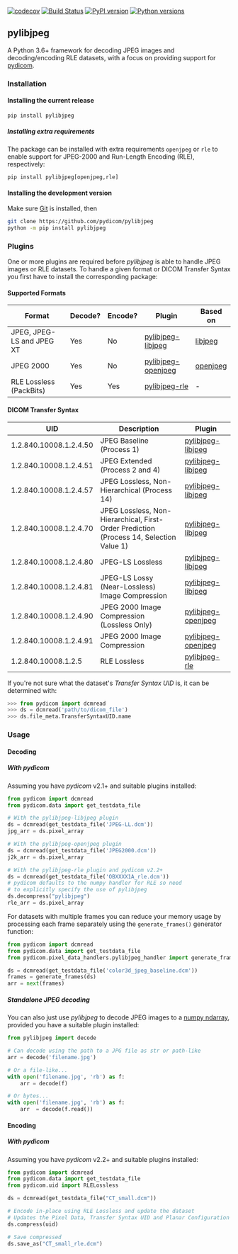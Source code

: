 [![codecov](https://codecov.io/gh/pydicom/pylibjpeg/branch/master/graph/badge.svg)](https://codecov.io/gh/pydicom/pylibjpeg)
[![Build Status](https://github.com/pydicom/pylibjpeg/workflows/build/badge.svg)](https://github.com/pydicom/pylibjpeg/actions?query=workflow%3Abuild)
[![PyPI version](https://badge.fury.io/py/pylibjpeg.svg)](https://badge.fury.io/py/pylibjpeg)
[![Python versions](https://img.shields.io/pypi/pyversions/pylibjpeg.svg)](https://img.shields.io/pypi/pyversions/pylibjpeg.svg)

## pylibjpeg

A Python 3.6+ framework for decoding JPEG images and decoding/encoding RLE datasets, with a focus on providing support for [pydicom](https://github.com/pydicom/pydicom).


### Installation
#### Installing the current release

```
pip install pylibjpeg
```

##### Installing extra requirements

The package can be installed with extra requirements `openjpeg` or `rle` to enable support for JPEG-2000 and Run-Length Encoding (RLE), respectively:

```
pip install pylibjpeg[openjpeg,rle]
```

#### Installing the development version

Make sure [Git](https://git-scm.com/) is installed, then
```bash
git clone https://github.com/pydicom/pylibjpeg
python -m pip install pylibjpeg
```

### Plugins

One or more plugins are required before *pylibjpeg* is able to handle JPEG images or RLE datasets. To handle a given format or DICOM Transfer Syntax
you first have to install the corresponding package:

#### Supported Formats
|Format                   |Decode?|Encode?|Plugin                 |Based on     |
|---                      |------ |---    |---                    |---          |
|JPEG, JPEG-LS and JPEG XT|Yes    |No     |[pylibjpeg-libjpeg][1] |[libjpeg][2] |
|JPEG 2000                |Yes    |No     |[pylibjpeg-openjpeg][3]|[openjpeg][4]|
|RLE Lossless (PackBits)  |Yes    |Yes    |[pylibjpeg-rle][5]     |-            |

#### DICOM Transfer Syntax

|UID                   | Description                                    | Plugin                |
|---                   |---                                             |----                   |
|1.2.840.10008.1.2.4.50|JPEG Baseline (Process 1)                       |[pylibjpeg-libjpeg][1] |
|1.2.840.10008.1.2.4.51|JPEG Extended (Process 2 and 4)                 |[pylibjpeg-libjpeg][1] |
|1.2.840.10008.1.2.4.57|JPEG Lossless, Non-Hierarchical (Process 14)    |[pylibjpeg-libjpeg][1] |
|1.2.840.10008.1.2.4.70|JPEG Lossless, Non-Hierarchical, First-Order Prediction</br>(Process 14, Selection Value 1) | [pylibjpeg-libjpeg][1]|
|1.2.840.10008.1.2.4.80|JPEG-LS Lossless                                |[pylibjpeg-libjpeg][1] |
|1.2.840.10008.1.2.4.81|JPEG-LS Lossy (Near-Lossless) Image Compression |[pylibjpeg-libjpeg][1] |
|1.2.840.10008.1.2.4.90|JPEG 2000 Image Compression (Lossless Only)     |[pylibjpeg-openjpeg][4]|
|1.2.840.10008.1.2.4.91|JPEG 2000 Image Compression                     |[pylibjpeg-openjpeg][4]|
|1.2.840.10008.1.2.5   |RLE Lossless                                    |[pylibjpeg-rle][5]     |

If you're not sure what the dataset's *Transfer Syntax UID* is, it can be
determined with:
```python
>>> from pydicom import dcmread
>>> ds = dcmread('path/to/dicom_file')
>>> ds.file_meta.TransferSyntaxUID.name
```

[1]: https://github.com/pydicom/pylibjpeg-libjpeg
[2]: https://github.com/thorfdbg/libjpeg
[3]: https://github.com/pydicom/pylibjpeg-openjpeg
[4]: https://github.com/uclouvain/openjpeg
[5]: https://github.com/pydicom/pylibjpeg-rle


### Usage
#### Decoding
##### With pydicom
Assuming you have *pydicom* v2.1+ and suitable plugins installed:

```python
from pydicom import dcmread
from pydicom.data import get_testdata_file

# With the pylibjpeg-libjpeg plugin
ds = dcmread(get_testdata_file('JPEG-LL.dcm'))
jpg_arr = ds.pixel_array

# With the pylibjpeg-openjpeg plugin
ds = dcmread(get_testdata_file('JPEG2000.dcm'))
j2k_arr = ds.pixel_array

# With the pylibjpeg-rle plugin and pydicom v2.2+
ds = dcmread(get_testdata_file('OBXXXX1A_rle.dcm'))
# pydicom defaults to the numpy handler for RLE so need
# to explicitly specify the use of pylibjpeg
ds.decompress("pylibjpeg")
rle_arr = ds.pixel_array
```

For datasets with multiple frames you can reduce your memory usage by
processing each frame separately using the ``generate_frames()`` generator
function:
```python
from pydicom import dcmread
from pydicom.data import get_testdata_file
from pydicom.pixel_data_handlers.pylibjpeg_handler import generate_frames

ds = dcmread(get_testdata_file('color3d_jpeg_baseline.dcm'))
frames = generate_frames(ds)
arr = next(frames)
```

##### Standalone JPEG decoding
You can also just use *pylibjpeg* to decode JPEG images to a [numpy ndarray](https://docs.scipy.org/doc/numpy/reference/generated/numpy.ndarray.html), provided you have a suitable plugin installed:
```python
from pylibjpeg import decode

# Can decode using the path to a JPG file as str or path-like
arr = decode('filename.jpg')

# Or a file-like...
with open('filename.jpg', 'rb') as f:
    arr = decode(f)

# Or bytes...
with open('filename.jpg', 'rb') as f:
    arr  = decode(f.read())
```

#### Encoding
##### With pydicom

Assuming you have *pydicom* v2.2+ and suitable plugins installed:

```python
from pydicom import dcmread
from pydicom.data import get_testdata_file
from pydicom.uid import RLELossless

ds = dcmread(get_testdata_file("CT_small.dcm"))

# Encode in-place using RLE Lossless and update the dataset
# Updates the Pixel Data, Transfer Syntax UID and Planar Configuration
ds.compress(uid)

# Save compressed
ds.save_as("CT_small_rle.dcm")
```
